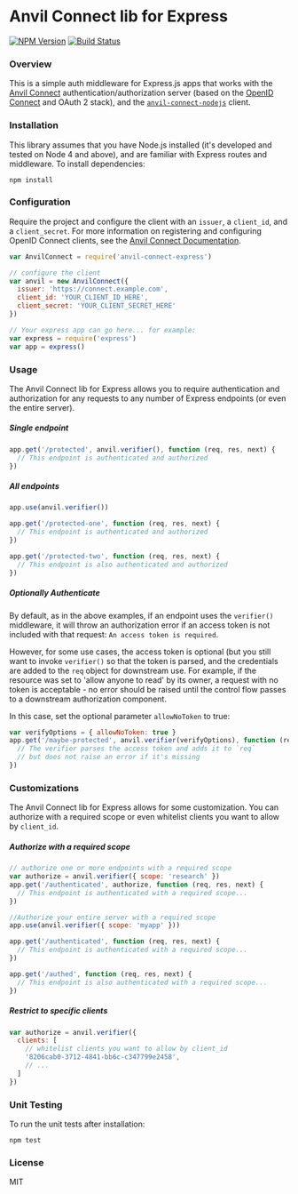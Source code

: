 # Anvil Connect lib for Express
[![NPM Version](https://img.shields.io/npm/v/anvil-connect-express.svg?style=flat)](https://npm.im/anvil-connect-express)
[![Build Status](https://travis-ci.org/anvilresearch/connect-express.svg?branch=master)](https://travis-ci.org/anvilresearch/connect-express)

### Overview

This is a simple auth middleware for Express.js apps that works with the 
[Anvil Connect](https://github.com/anvilresearch/connect) 
authentication/authorization server (based on the 
[OpenID Connect](http://openid.net/connect/) and OAuth 2 stack), and the 
[`anvil-connect-nodejs`](https://github.com/anvilresearch/connect-nodejs) client.

### Installation

This library assumes that you have Node.js installed (it's developed and tested
on Node 4 and above), and are familiar with Express routes and middleware.
To install dependencies:

```
npm install
```

### Configuration

Require the project and configure the client with an `issuer`, a `client_id`, 
and a `client_secret`. For more information on registering and configuring
OpenID Connect clients, see the 
[Anvil Connect Documentation](https://github.com/anvilresearch/connect-docs).

```javascript
var AnvilConnect = require('anvil-connect-express')

// configure the client
var anvil = new AnvilConnect({
  issuer: 'https://connect.example.com',
  client_id: 'YOUR_CLIENT_ID_HERE',
  client_secret: 'YOUR_CLIENT_SECRET_HERE'
})

// Your express app can go here... for example:
var express = require('express')
var app = express()
```

### Usage

The Anvil Connect lib for Express allows you to require authentication and
authorization for any requests to any number of Express endpoints (or even
the entire server).

##### Single endpoint
```javascript
app.get('/protected', anvil.verifier(), function (req, res, next) {
  // This endpoint is authenticated and authorized
})
```

##### All endpoints
```javascript
app.use(anvil.verifier())

app.get('/protected-one', function (req, res, next) {
  // This endpoint is authenticated and authorized
})

app.get('/protected-two', function (req, res, next) {
  // This endpoint is also authenticated and authorized
})
```

##### Optionally Authenticate

By default, as in the above examples, if an endpoint uses the `verifier()`
middleware, it will throw an authorization error if an access token is not
included with that request: `An access token is required`.

However, for some use cases, the access token is optional (but you still want
to invoke `verifier()` so that the token is parsed, and the credentials are
added to the `req` object for downstream use. For example, if the resource was 
set to 'allow anyone to read' by its owner, a request with no  token is 
acceptable - no error should be raised until the control flow passes to a 
downstream authorization component.

In this case, set the optional parameter `allowNoToken` to true:

```js
var verifyOptions = { allowNoToken: true }
app.get('/maybe-protected', anvil.verifier(verifyOptions), function (req, res, next) {
  // The verifier parses the access token and adds it to `req`
  // but does not raise an error if it's missing
})
```

### Customizations

The Anvil Connect lib for Express allows for some customization. You can 
authorize with a required scope or even whitelist clients you want to allow by 
`client_id`.

##### Authorize with a required scope

```javascript
// authorize one or more endpoints with a required scope
var authorize = anvil.verifier({ scope: 'research' })
app.get('/authenticated', authorize, function (req, res, next) {
  // This endpoint is authenticated with a required scope...
})
```

```javascript
//Authorize your entire server with a required scope
app.use(anvil.verifier({ scope: 'myapp' }))

app.get('/authenticated', function (req, res, next) {
  // This endpoint is authenticated with a required scope...
})

app.get('/authed', function (req, res, next) {
  // This endpoint is also authenticated with a required scope...
})
```

##### Restrict to specific clients

```javascript
var authorize = anvil.verifier({
  clients: [
    // whitelist clients you want to allow by client_id
    '8206cab0-3712-4841-bb6c-c347799e2458',
    // ...
  ]
})
```

### Unit Testing

To run the unit tests after installation:

```
npm test
```

### License

MIT
